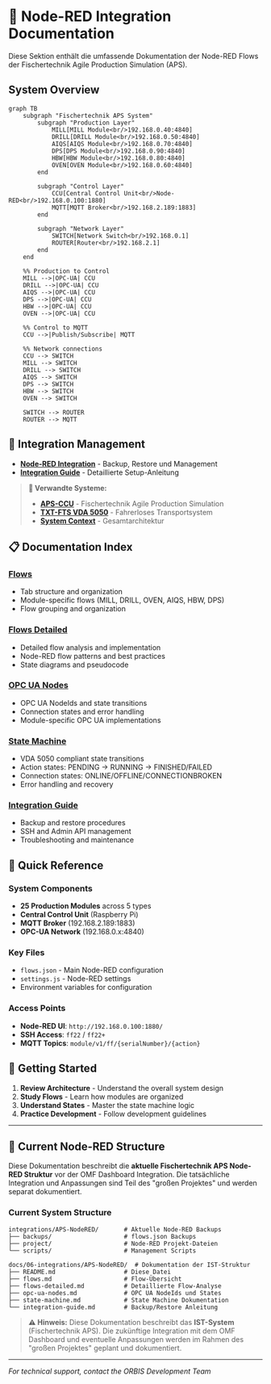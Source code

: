 # 🔴 Node-RED Integration Documentation

Diese Sektion enthält die umfassende Dokumentation der Node-RED Flows der Fischertechnik Agile Production Simulation (APS).


## System Overview

```mermaid
graph TB
    subgraph "Fischertechnik APS System"
        subgraph "Production Layer"
            MILL[MILL Module<br/>192.168.0.40:4840]
            DRILL[DRILL Module<br/>192.168.0.50:4840]
            AIQS[AIQS Module<br/>192.168.0.70:4840]
            DPS[DPS Module<br/>192.168.0.90:4840]
            HBW[HBW Module<br/>192.168.0.80:4840]
            OVEN[OVEN Module<br/>192.168.0.60:4840]
        end

        subgraph "Control Layer"
            CCU[Central Control Unit<br/>Node-RED<br/>192.168.0.100:1880]
            MQTT[MQTT Broker<br/>192.168.2.189:1883]
        end

        subgraph "Network Layer"
            SWITCH[Network Switch<br/>192.168.0.1]
            ROUTER[Router<br/>192.168.2.1]
        end
    end

    %% Production to Control
    MILL -->|OPC-UA| CCU
    DRILL -->|OPC-UA| CCU
    AIQS -->|OPC-UA| CCU
    DPS -->|OPC-UA| CCU
    HBW -->|OPC-UA| CCU
    OVEN -->|OPC-UA| CCU

    %% Control to MQTT
    CCU -->|Publish/Subscribe| MQTT

    %% Network connections
    CCU --> SWITCH
    MILL --> SWITCH
    DRILL --> SWITCH
    AIQS --> SWITCH
    DPS --> SWITCH
    HBW --> SWITCH
    OVEN --> SWITCH

    SWITCH --> ROUTER
    ROUTER --> MQTT
```

## 🔗 Integration Management

- **[Node-RED Integration](../../../integrations/APS-NodeRED/README.md)** - Backup, Restore und Management
- **[Integration Guide](./integration-guide.md)** - Detaillierte Setup-Anleitung

> **🔗 Verwandte Systeme:**
> - **[APS-CCU](../APS-CCU/README.md)** - Fischertechnik Agile Production Simulation
> - **[TXT-FTS VDA 5050](../TXT-FTS/README.md)** - Fahrerloses Transportsystem
> - **[System Context](../../02-architecture/system-context.md)** - Gesamtarchitektur

## 📋 Documentation Index

### [Flows](./flows.md)
- Tab structure and organization
- Module-specific flows (MILL, DRILL, OVEN, AIQS, HBW, DPS)
- Flow grouping and organization

### [Flows Detailed](./flows-detailed.md)
- Detailed flow analysis and implementation
- Node-RED flow patterns and best practices
- State diagrams and pseudocode

### [OPC UA Nodes](./opc-ua-nodes.md)
- OPC UA NodeIds and state transitions
- Connection states and error handling
- Module-specific OPC UA implementations

### [State Machine](./state-machine.md)
- VDA 5050 compliant state transitions
- Action states: PENDING → RUNNING → FINISHED/FAILED
- Connection states: ONLINE/OFFLINE/CONNECTIONBROKEN
- Error handling and recovery

### [Integration Guide](./integration-guide.md)
- Backup and restore procedures
- SSH and Admin API management
- Troubleshooting and maintenance

## 🔧 Quick Reference

### System Components
- **25 Production Modules** across 5 types
- **Central Control Unit** (Raspberry Pi)
- **MQTT Broker** (192.168.2.189:1883)
- **OPC-UA Network** (192.168.0.x:4840)

### Key Files
- `flows.json` - Main Node-RED configuration
- `settings.js` - Node-RED settings
- Environment variables for configuration

### Access Points
- **Node-RED UI**: `http://192.168.0.100:1880/`
- **SSH Access**: `ff22` / `ff22+`
- **MQTT Topics**: `module/v1/ff/{serialNumber}/{action}`

## 🚀 Getting Started

1. **Review Architecture** - Understand the overall system design
2. **Study Flows** - Learn how modules are organized
3. **Understand States** - Master the state machine logic
4. **Practice Development** - Follow development guidelines

---

## 📁 Current Node-RED Structure

Diese Dokumentation beschreibt die **aktuelle Fischertechnik APS Node-RED Struktur** vor der OMF Dashboard Integration. Die tatsächliche Integration und Anpassungen sind Teil des "großen Projektes" und werden separat dokumentiert.

### Current System Structure
```
integrations/APS-NodeRED/       # Aktuelle Node-RED Backups
├── backups/                    # flows.json Backups
├── project/                    # Node-RED Projekt-Dateien
└── scripts/                    # Management Scripts

docs/06-integrations/APS-NodeRED/  # Dokumentation der IST-Struktur
├── README.md                   # Diese Datei
├── flows.md                    # Flow-Übersicht
├── flows-detailed.md           # Detaillierte Flow-Analyse
├── opc-ua-nodes.md             # OPC UA NodeIds und States
├── state-machine.md            # State Machine Dokumentation
└── integration-guide.md        # Backup/Restore Anleitung
```

> **⚠️ Hinweis:** Diese Dokumentation beschreibt das **IST-System** (Fischertechnik APS). Die zukünftige Integration mit dem OMF Dashboard und eventuelle Anpassungen werden im Rahmen des "großen Projektes" geplant und dokumentiert.

---

*For technical support, contact the ORBIS Development Team*